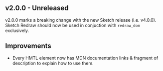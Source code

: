 ## v2.0.0 - Unreleased

v2.0.0 marks a breaking change with the new Sketch release (i.e. v4.0.0). Sketch
Redraw should now be used in conjuction with `redraw_dom` exclusively.

## Improvements

- Every HMTL element now has MDN documentation links & fragment of description
  to explain how to use them.

